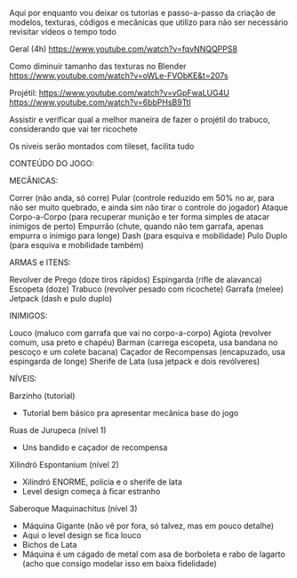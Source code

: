 Aqui por enquanto vou deixar os tutorias e passo-a-passo da criação de modelos, texturas, códigos e mecânicas que utilizo para não ser necessário revisitar vídeos o tempo todo

Geral (4h) https://www.youtube.com/watch?v=fqvNNQQPPS8

Como diminuir tamanho das texturas no Blender https://www.youtube.com/watch?v=oWLe-FVObKE&t=207s

Projétil:
https://www.youtube.com/watch?v=vGpFwaLUG4U
https://www.youtube.com/watch?v=6bbPHsB9TtI

Assistir e verificar qual a melhor maneira de fazer o projétil do trabuco, considerando que vai ter ricochete

Os niveis serão montados com tileset, facilita tudo

CONTEÚDO DO JOGO:

MECÂNICAS:

Correr (não anda, só corre)
Pular (controle reduzido em 50% no ar, para não ser muito quebrado, e ainda sim não tirar o controle do jogador)
Ataque Corpo-a-Corpo (para recuperar munição e ter forma simples de atacar inimigos de perto)
Empurrão (chute, quando não tem garrafa, apenas empurra o inimigo para longe)
Dash (para esquiva e mobilidade)
Pulo Duplo (para esquiva e mobilidade também)

ARMAS e ITENS:

Revolver de Prego (doze tiros rápidos)
Espingarda (rifle de alavanca)
Escopeta (doze)
Trabuco (revolver pesado com ricochete)
Garrafa (melee)
Jetpack (dash e pulo duplo)

INIMIGOS:

Louco (maluco com garrafa que vai no corpo-a-corpo)
Agiota (revolver comum, usa preto e chapéu)
Barman (carrega escopeta, usa bandana no pescoço e um colete bacana)
Caçador de Recompensas (encapuzado, usa espingarda de longe)
Sherife de Lata (usa jetpack e dois revólveres)

NÍVEIS:

Barzinho (tutorial)
- Tutorial bem básico pra apresentar mecânica base do jogo

Ruas de Jurupeca (nível 1)
- Uns bandido e caçador de recompensa

Xilindró Espontanium (nível 2)
- Xilindró ENORME, polícia e o sherife de lata
- Level design começa à ficar estranho

Saberoque Maquinachitus (nível 3)
- Máquina Gigante (não vê por fora, só talvez, mas em pouco detalhe)
- Aqui o level design se fica louco 
- Bichos de Lata
- Máquina é um cágado de metal com asa de borboleta e rabo de lagarto (acho que consigo modelar isso em baixa fidelidade)

